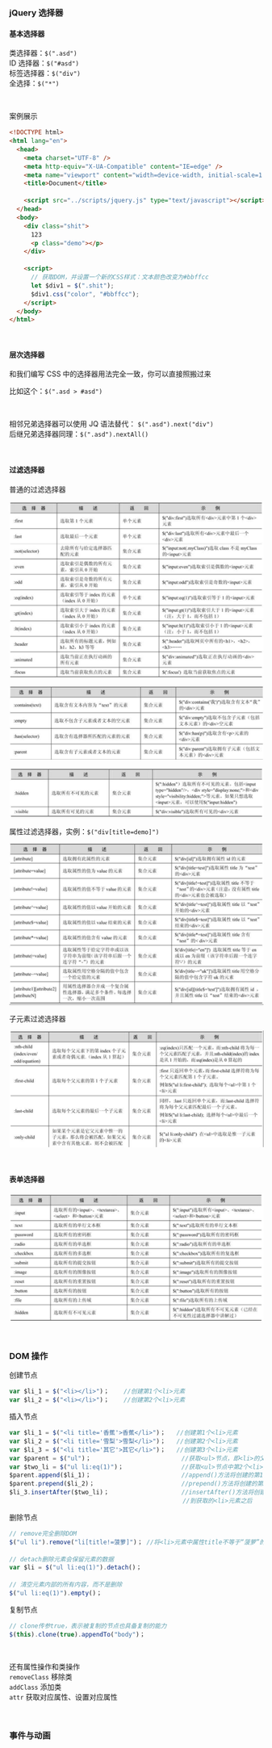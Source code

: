 ### jQuery 选择器

#### 基本选择器

类选择器：`$(".asd")`  
ID 选择器：`$("#asd")`  
标签选择器：`$("div")`  
全选择：`$("*")`

<br>

案例展示

```html
<!DOCTYPE html>
<html lang="en">
  <head>
    <meta charset="UTF-8" />
    <meta http-equiv="X-UA-Compatible" content="IE=edge" />
    <meta name="viewport" content="width=device-width, initial-scale=1.0" />
    <title>Document</title>

    <script src="../scripts/jquery.js" type="text/javascript"></script>
  </head>
  <body>
    <div class="shit">
      123
      <p class="demo"></p>
    </div>

    <script>
      // 获取DOM，并设置一个新的CSS样式：文本颜色改变为#bbffcc
      let $div1 = $(".shit");
      $div1.css("color", "#bbffcc");
    </script>
  </body>
</html>
```

<br>

#### 层次选择器

和我们编写 CSS 中的选择器用法完全一致，你可以直接照搬过来

比如这个：`$(".asd > #asd")`

<br>

相邻兄弟选择器可以使用 JQ 语法替代： `$(".asd").next("div")`  
后继兄弟选择器同理：`$(".asd").nextAll()`

<br>

#### 过滤选择器

普通的过滤选择器

![](../imgs/javascript/jq/j1.png)

![](../imgs/javascript/jq/j2.png)

![](../imgs/javascript/jq/j3.png)

属性过滤选择器，实例：`$("div[title=demo]")`

![](../imgs/javascript/jq/j4.png)

子元素过滤选择器

![](../imgs/javascript/jq/j5.png)

<br>

#### 表单选择器

![](../imgs/javascript/jq/j6.png)

<br>

### DOM 操作

创建节点

```js
var $li_1 = $("<li></li>")；    //创建第1个<li>元素
var $li_2 = $("<li></li>")；    //创建第2个<li>元素
```

插入节点

```js
var $li_1 = $("<li title='香蕉'>香蕉</li>")；   //创建第1个<li>元素
var $li_2 = $("<li title='雪梨'>雪梨</li>")；   //创建第2个<li>元素
var $li_3 = $("<li title='其它'>其它</li>")；   //创建第3个<li>元素
var $parent = $("ul")；                         //获取<ul>节点，即<li>的父节点
var $two_li = $("ul li:eq(1)")；                //获取<ul>节点中第2个<li>元素节点
$parent.append($li_1)；                         //append()方法将创建的第1个<li>元素添加到父元素的最后面
$parent.prepend($li_2)；                        //prepend()方法将创建的第2个<li>元素添加到父元素的最前面
$li_3.insertAfter($two_li)；                    //insertAfter()方法将创建的第3个<li>元素元素插入
                                                //到获取的<li>元素之后
```

删除节点

```js
// remove完全删除DOM
$("ul li").remove("li[title!=菠萝]")； //将<li>元素中属性title不等于“菠萝”的<li>元素删除

// detach删除元素会保留元素的数据
var $li = $("ul li:eq(1)").detach()；

// 清空元素内部的所有内容，而不是删除
$("ul li:eq(1)").empty()；
```

复制节点

```js
// clone传参true，表示被复制的节点也具备复制的能力
$(this).clone(true).appendTo("body")；
```

<br>

还有属性操作和类操作  
`removeClass` 移除类  
`addClass` 添加类  
`attr` 获取对应属性、设置对应属性

<br>

### 事件与动画
